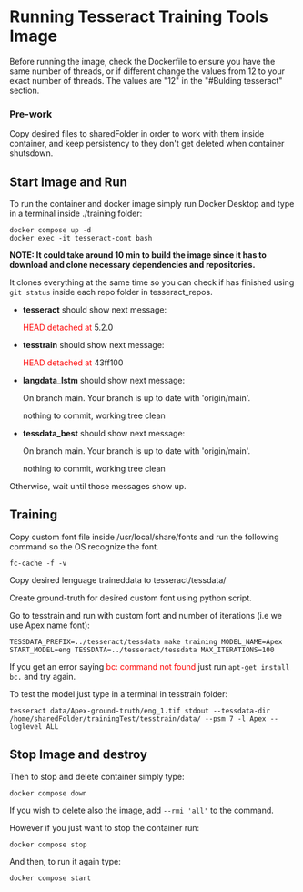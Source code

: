 # Running Tesseract Training Tools Image
Before running the image, check the Dockerfile to ensure you have the same number of threads, or if different change the values from 12 to your
exact number of threads. The values are "12" in the "#Bulding tesseract" section.

### Pre-work 
Copy desired files to sharedFolder in order to work with them inside container, and keep persistency to they don't get deleted when container shutsdown.

## Start Image and Run
To run the container and docker image simply run Docker Desktop and type in a terminal inside ./training folder:

```
docker compose up -d
docker exec -it tesseract-cont bash
```

**NOTE: It could take around 10 min to build the image since it has to download and clone necessary dependencies and repositories.**

It clones everything at the same time so you can check if has finished using ```git status```  inside each repo folder in tesseract_repos.

- <b>tesseract</b> should show next message:

  <font color="red">HEAD detached at</font> 5.2.0 

- <b>tesstrain</b> should show next message:

  <font color="red">HEAD detached at</font> 43ff100 

- <b>langdata_lstm</b> should show next message:

  On branch main. Your branch is up to date with 'origin/main'.

  nothing to commit, working tree clean

- <b>tessdata_best</b> should show next message:

  On branch main. Your branch is up to date with 'origin/main'.

  nothing to commit, working tree clean

Otherwise, wait until those messages show up.


## Training
Copy custom font file inside /usr/local/share/fonts and run the following command so the OS recognize the font.
```
fc-cache -f -v
```

Copy desired lenguage traineddata to tesseract/tessdata/

Create ground-truth for desired custom font using python script.

Go to tesstrain and run with custom font and number of iterations (i.e we use Apex name font):

```
TESSDATA_PREFIX=../tesseract/tessdata make training MODEL_NAME=Apex START_MODEL=eng TESSDATA=../tesseract/tessdata MAX_ITERATIONS=100
```

If you get an error saying <font color="red">bc: command not found</font> just run ```apt-get install bc.``` and try again. 

To test the model just type in a terminal in tesstrain folder: 

```
tesseract data/Apex-ground-truth/eng_1.tif stdout --tessdata-dir /home/sharedFolder/trainingTest/tesstrain/data/ --psm 7 -l Apex --loglevel ALL
```

## Stop Image and destroy
Then to stop and delete container simply type:

```
docker compose down
```

If you wish to delete also the image, add ```--rmi 'all'``` to the command.

However if you just want to stop the container run:

```
docker compose stop
```

And then, to run it again type:

```
docker compose start
```

